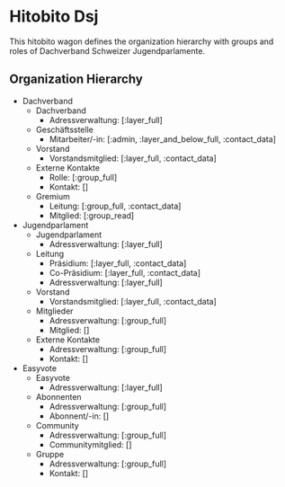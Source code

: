 # Hitobito Dsj

This hitobito wagon defines the organization hierarchy with groups and roles
of Dachverband Schweizer Jugendparlamente.


## Organization Hierarchy

* Dachverband
  * Dachverband
    * Adressverwaltung: [:layer_full]
  * Geschäftsstelle
    * Mitarbeiter/-in: [:admin, :layer_and_below_full, :contact_data]
  * Vorstand
    * Vorstandsmitglied: [:layer_full, :contact_data]
  * Externe Kontakte
    * Rolle: [:group_full]
    * Kontakt: []
  * Gremium
    * Leitung: [:group_full, :contact_data]
    * Mitglied: [:group_read]
* Jugendparlament
  * Jugendparlament
    * Adressverwaltung: [:layer_full]
  * Leitung
    * Präsidium: [:layer_full, :contact_data]
    * Co-Präsidium: [:layer_full, :contact_data]
    * Adressverwaltung: [:layer_full]
  * Vorstand
    * Vorstandsmitglied: [:layer_full, :contact_data]
  * Mitglieder
    * Adressverwaltung: [:group_full]
    * Mitglied: []
  * Externe Kontakte
    * Adressverwaltung: [:group_full]
    * Kontakt: []
* Easyvote
  * Easyvote
    * Adressverwaltung: [:layer_full]
  * Abonnenten
    * Adressverwaltung: [:group_full]
    * Abonnent/-in: []
  * Community
    * Adressverwaltung: [:group_full]
    * Communitymitglied: []
  * Gruppe
    * Adressverwaltung: [:group_full]
    * Kontakt: []
